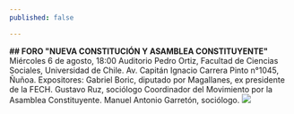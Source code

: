 ```yaml
---
published: false

---
```


**## FORO "NUEVA CONSTITUCIÓN Y ASAMBLEA CONSTITUYENTE"**
Miércoles 6 de agosto, 18:00
Auditorio Pedro Ortiz, Facultad de Ciencias Sociales, Universidad de Chile.
Av. Capitán Ignacio Carrera Pinto n°1045, Ñuñoa.
Expositores:
Gabriel Boric, diputado por Magallanes, ex presidente de la FECH.
Gustavo Ruz, sociólogo Coordinador del Movimiento por la Asamblea Constituyente.
Manuel Antonio Garretón, sociólogo.
![](/_posts/Facso.jpg)

